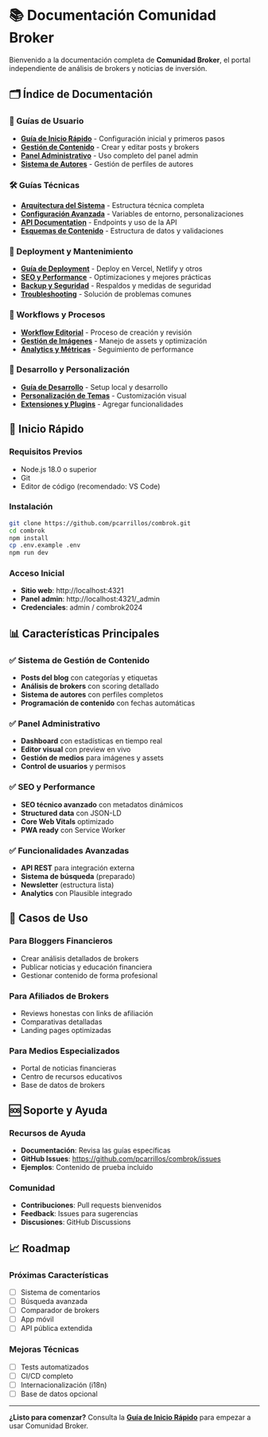 # 📚 Documentación Comunidad Broker

Bienvenido a la documentación completa de **Comunidad Broker**, el portal independiente de análisis de brokers y noticias de inversión.

## 🗂️ Índice de Documentación

### 📖 Guías de Usuario
- **[Guía de Inicio Rápido](./quick-start.md)** - Configuración inicial y primeros pasos
- **[Gestión de Contenido](./content-management.md)** - Crear y editar posts y brokers
- **[Panel Administrativo](./admin-panel.md)** - Uso completo del panel admin
- **[Sistema de Autores](./authors.md)** - Gestión de perfiles de autores

### 🛠️ Guías Técnicas
- **[Arquitectura del Sistema](./architecture.md)** - Estructura técnica completa
- **[Configuración Avanzada](./advanced-config.md)** - Variables de entorno, personalizaciones
- **[API Documentation](./api-reference.md)** - Endpoints y uso de la API
- **[Esquemas de Contenido](./content-schemas.md)** - Estructura de datos y validaciones

### 🚀 Deployment y Mantenimiento
- **[Guía de Deployment](./deployment.md)** - Deploy en Vercel, Netlify y otros
- **[SEO y Performance](./seo-performance.md)** - Optimizaciones y mejores prácticas
- **[Backup y Seguridad](./backup-security.md)** - Respaldos y medidas de seguridad
- **[Troubleshooting](./troubleshooting.md)** - Solución de problemas comunes

### 📝 Workflows y Procesos
- **[Workflow Editorial](./editorial-workflow.md)** - Proceso de creación y revisión
- **[Gestión de Imágenes](./media-management.md)** - Manejo de assets y optimización
- **[Analytics y Métricas](./analytics.md)** - Seguimiento de performance

### 🔧 Desarrollo y Personalización
- **[Guía de Desarrollo](./development.md)** - Setup local y desarrollo
- **[Personalización de Temas](./theming.md)** - Customización visual
- **[Extensiones y Plugins](./extensions.md)** - Agregar funcionalidades

## 🚀 Inicio Rápido

### Requisitos Previos
- Node.js 18.0 o superior
- Git
- Editor de código (recomendado: VS Code)

### Instalación
```bash
git clone https://github.com/pcarrillos/combrok.git
cd combrok
npm install
cp .env.example .env
npm run dev
```

### Acceso Inicial
- **Sitio web**: http://localhost:4321
- **Panel admin**: http://localhost:4321/_admin
- **Credenciales**: admin / combrok2024

## 📊 Características Principales

### ✅ Sistema de Gestión de Contenido
- **Posts del blog** con categorías y etiquetas
- **Análisis de brokers** con scoring detallado
- **Sistema de autores** con perfiles completos
- **Programación de contenido** con fechas automáticas

### ✅ Panel Administrativo
- **Dashboard** con estadísticas en tiempo real
- **Editor visual** con preview en vivo
- **Gestión de medios** para imágenes y assets
- **Control de usuarios** y permisos

### ✅ SEO y Performance
- **SEO técnico avanzado** con metadatos dinámicos
- **Structured data** con JSON-LD
- **Core Web Vitals** optimizado
- **PWA ready** con Service Worker

### ✅ Funcionalidades Avanzadas
- **API REST** para integración externa
- **Sistema de búsqueda** (preparado)
- **Newsletter** (estructura lista)
- **Analytics** con Plausible integrado

## 🎯 Casos de Uso

### Para Bloggers Financieros
- Crear análisis detallados de brokers
- Publicar noticias y educación financiera
- Gestionar contenido de forma profesional

### Para Afiliados de Brokers
- Reviews honestas con links de afiliación
- Comparativas detalladas
- Landing pages optimizadas

### Para Medios Especializados
- Portal de noticias financieras
- Centro de recursos educativos
- Base de datos de brokers

## 🆘 Soporte y Ayuda

### Recursos de Ayuda
- **Documentación**: Revisa las guías específicas
- **GitHub Issues**: https://github.com/pcarrillos/combrok/issues
- **Ejemplos**: Contenido de prueba incluido

### Comunidad
- **Contribuciones**: Pull requests bienvenidos
- **Feedback**: Issues para sugerencias
- **Discusiones**: GitHub Discussions

## 📈 Roadmap

### Próximas Características
- [ ] Sistema de comentarios
- [ ] Búsqueda avanzada
- [ ] Comparador de brokers
- [ ] App móvil
- [ ] API pública extendida

### Mejoras Técnicas
- [ ] Tests automatizados
- [ ] CI/CD completo
- [ ] Internacionalización (i18n)
- [ ] Base de datos opcional

---

**¿Listo para comenzar?** Consulta la **[Guía de Inicio Rápido](./quick-start.md)** para empezar a usar Comunidad Broker.